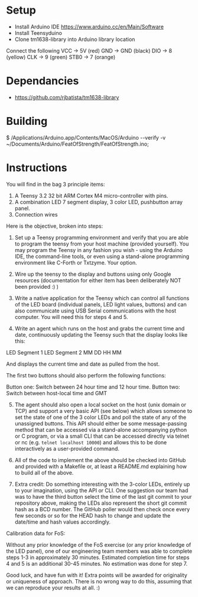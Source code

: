 # Setup

* Install Arduino IDE https://www.arduino.cc/en/Main/Software
* Install Teensyduino
* Clone tm1638-library into Arduino library location

Connect the following
VCC -> 5V (red)
GND -> GND (black)
DIO -> 8 (yellow)
CLK -> 9 (green)
STB0 -> 7 (orange)

# Dependancies

* https://github.com/rjbatista/tm1638-library

# Building

$ /Applications/Arduino.app/Contents/MacOS/Arduino --verify -v ~/Documents/Arduino/FeatOfStrength/FeatOfStrength.ino;

# Instructions

You will find in the bag 3 principle items:

1. A Teensy 3.2 32 bit ARM Cortex M4 micro-controller with pins.
2. A combination LED 7 segment display, 3 color LED, pushbutton array panel.
3. Connection wires

Here is the objective, broken into steps:

1. Set up a Teensy programming environment and verify that you are able to program the teensy from your host machine (provided yourself).  You may program the Teensy in any fashion you wish - using the Arduino IDE, the command-line tools, or even using a stand-alone programming environment like C-Forth or Txtzyme.  Your option.

2. Wire up the teensy to the display and buttons using only Google resources (documentation for either item has been deliberately NOT been provided :) )

3. Write a native application for the Teensy which can control all functions of the LED board (individual panels, LED light values, buttons) and can also communicate using USB Serial communications with the host computer.  You will need this for steps 4 and 5.

4. Write an agent which runs on the host and grabs the current time and date, continuously updating the Teensy such that the display looks like this:

LED Segment 1 LED Segment 2
MM DD HH MM

And displays the current time and date as pulled from the host.

The first two buttons should also perform the following functions:

Button one:  Switch between 24 hour time and 12 hour time.
Button two:  Switch between host-local time and GMT

5. The agent should also open a local socket on the host (unix domain or TCP) and support a very basic API (see below) which allows someone to set the state of one of the 3 color LEDs and poll the state of any of the unassigned buttons.   This API should either be some message-passing method that can be accessed via a stand-alone accompanying python or C program, or via a small CLI that can be accessed directly via telnet or nc (e.g. `telnet localhost 10000`) and allows this to be done interactively as a user-provided command.

6. All of the code to implement the above should be checked into GitHub and provided with a Makefile or, at least a README.md explaining how to build all of the above.

7. Extra credit:  Do something interesting with the 3-color LEDs, entirely up to your imagination, using the API or CLI.  One suggestion our team had was to have the third button select the time of the last git commit to your repository above, making the LEDs also represent the short git commit hash as a BCD number.  The GitHub poller would then check once every few seconds or so for the HEAD hash to change and update the date/time and hash values accordingly.


Calibration data for FoS:

Without any prior knowledge of the FoS exercise (or any prior knowledge of the LED panel), one of our engineering team members was able to complete steps 1-3 in approximately 30 minutes.   Estimated completion time for steps 4 and 5 is an additional 30-45 minutes.  No estimation was done for step 7.

Good luck, and have fun with it!   Extra points will be awarded for originality or uniqueness of approach.  There is no wrong way to do this, assuming that we can reproduce your results at all. :)